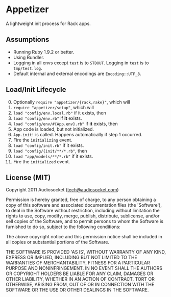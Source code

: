 # Appetizer

A lightweight init process for Rack apps.

## Assumptions

* Running Ruby 1.9.2 or better.
* Using Bundler.
* Logging in all envs except `test` is to `STDOUT`. Logging in `test`
  is to `tmp/test.log`.
* Default internal and external encodings are `Encoding::UTF_8`.

## Load/Init Lifecycle

0. Optionally `require "appetizer/{rack,rake}"`, which will
1. `require "appetizer/setup"`, which will
2. `load "config/env.local.rb"` if it exists, then
3. `load "config/env.rb"` if **it** exists.
4. `load "config/env/#{App.env}.rb"` if **it** exists, then
5. App code is loaded, but not initialized.
6. `App.init!` is called. Happens automatically if step 1 occurred.
7. Fire the `initializing` event.
8. `load "config/init.rb"` if it exists.
9. `load "config/{init/**/*.rb"`, then
10. `load "app/models/**/*.rb"` if it exists.
11. Fire the `initialized` event.

## License (MIT)

Copyright 2011 Audiosocket (tech@audiosocket.com)

Permission is hereby granted, free of charge, to any person obtaining
a copy of this software and associated documentation files (the
'Software'), to deal in the Software without restriction, including
without limitation the rights to use, copy, modify, merge, publish,
distribute, sublicense, and/or sell copies of the Software, and to
permit persons to whom the Software is furnished to do so, subject to
the following conditions:

The above copyright notice and this permission notice shall be
included in all copies or substantial portions of the Software.

THE SOFTWARE IS PROVIDED 'AS IS', WITHOUT WARRANTY OF ANY KIND,
EXPRESS OR IMPLIED, INCLUDING BUT NOT LIMITED TO THE WARRANTIES OF
MERCHANTABILITY, FITNESS FOR A PARTICULAR PURPOSE AND NONINFRINGEMENT.
IN NO EVENT SHALL THE AUTHORS OR COPYRIGHT HOLDERS BE LIABLE FOR ANY
CLAIM, DAMAGES OR OTHER LIABILITY, WHETHER IN AN ACTION OF CONTRACT,
TORT OR OTHERWISE, ARISING FROM, OUT OF OR IN CONNECTION WITH THE
SOFTWARE OR THE USE OR OTHER DEALINGS IN THE SOFTWARE.
